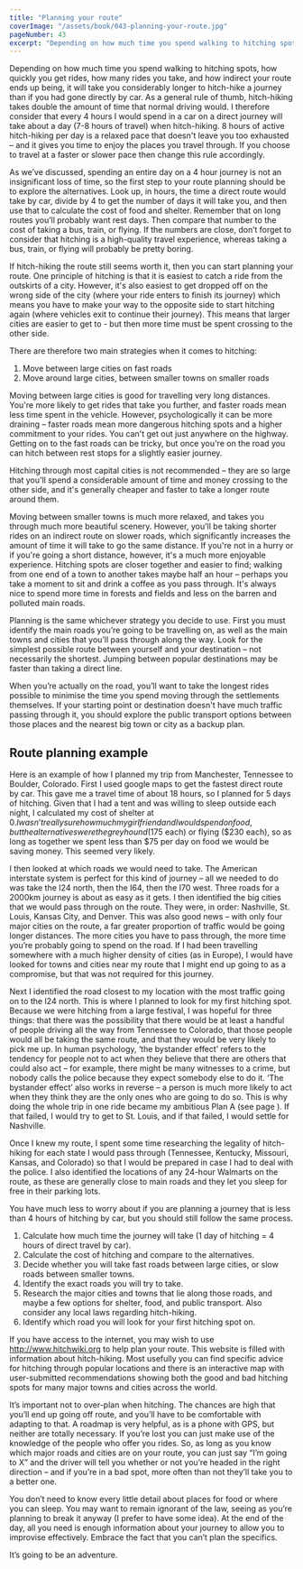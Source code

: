 ```yaml
---
title: "Planning your route"
coverImage: "/assets/book/043-planning-your-route.jpg"
pageNumber: 43
excerpt: "Depending on how much time you spend walking to hitching spots, how quickly you get rides, how many rides you take, and how indirect your route ends up being, it will take you considerably longer to hitch-hike a journey than if you had gone directly by car."
---
```


Depending on how much time you spend walking to hitching spots, how quickly you get rides, how many rides you take, and how indirect your route ends up being, it will take you considerably longer to hitch-hike a journey than if you had gone directly by car. As a general rule of thumb, hitch-hiking takes double the amount of time that normal driving would. I therefore consider that every 4 hours I would spend in a car on a direct journey will take about a day (7-8 hours of travel) when hitch-hiking. 8 hours of active hitch-hiking per day is a relaxed pace that doesn't leave you too exhausted – and it gives you time to enjoy the places you travel through. If you choose to travel at a faster or slower pace then change this rule accordingly.

As we’ve discussed, spending an entire day on a 4 hour journey is not an insignificant loss of time, so the first step to your route planning should be to explore the alternatives. Look up, in hours, the time a direct route would take by car, divide by 4 to get the number of days it will take you, and then use that to calculate the cost of food and shelter. Remember that on long routes you’ll probably want rest days. Then compare that number to the cost of taking a bus, train, or flying. If the numbers are close, don’t forget to consider that hitching is a high-quality travel experience, whereas taking a bus, train, or flying will probably be pretty boring.

If hitch-hiking the route still seems worth it, then you can start planning your route. One principle of hitching is that it is easiest to catch a ride from the outskirts of a city. However, it's also easiest to get dropped off on the wrong side of the city (where your ride enters to finish its journey) which means you have to make your way to the opposite side to start hitching again (where vehicles exit to continue their journey). This means that larger cities are easier to get to - but then more time must be spent crossing to the other side.

There are therefore two main strategies when it comes to hitching:

1. Move between large cities on fast roads
2. Move around large cities, between smaller towns on smaller roads

Moving between large cities is good for travelling very long distances. You're more likely to get rides that take you further, and faster roads mean less time spent in the vehicle. However, psychologically it can be more draining – faster roads mean more dangerous hitching spots and a higher commitment to your rides. You can't get out just anywhere on the highway. Getting on to the fast roads can be tricky, but once you're on the road you can hitch between rest stops for a slightly easier journey.

Hitching through most capital cities is not recommended – they are so large that you'll spend a considerable amount of time and money crossing to the other side, and it's generally cheaper and faster to take a longer route around them.

Moving between smaller towns is much more relaxed, and takes you through much more beautiful scenery. However, you'll be taking shorter rides on an indirect route on slower roads, which significantly increases the amount of time it will take to go the same distance. If you're not in a hurry or if you're going a short distance, however, it's a much more enjoyable experience. Hitching spots are closer together and easier to find; walking from one end of a town to another takes maybe half an hour – perhaps you take a moment to sit and drink a coffee as you pass through. It's always nice to spend more time in forests and fields and less on the barren and polluted main roads.

Planning is the same whichever strategy you decide to use. First you must identify the main roads you’re going to be travelling on, as well as the main towns and cities that you’ll pass through along the way. Look for the simplest possible route between yourself and your destination – not necessarily the shortest. Jumping between popular destinations may be faster than taking a direct line.

When you’re actually on the road, you’ll want to take the longest rides possible to minimise the time you spend moving through the settlements themselves. If your starting point or destination doesn't have much traffic passing through it, you should explore the public transport options between those places and the nearest big town or city as a backup plan.

## Route planning example

Here is an example of how I planned my trip from Manchester, Tennessee to Boulder, Colorado. First I used google maps to get the fastest direct route by car. This gave me a travel time of about 18 hours, so I planned for 5 days of hitching. Given that I had a tent and was willing to sleep outside each night, I calculated my cost of shelter at $0. I wasn’t really sure how much my girlfriend and I would spend on food, but the alternatives were the greyhound ($175 each) or flying ($230 each), so as long as together we spent less than $75 per day on food we would be saving money. This seemed very likely.

I then looked at which roads we would need to take. The American interstate system is perfect for this kind of journey – all we needed to do was take the I24 north, then the I64, then the I70 west. Three roads for a 2000km journey is about as easy as it gets. I then identified the big cities that we would pass through on the route. They were, in order: Nashville, St. Louis, Kansas City, and Denver. This was also good news – with only four major cities on the route, a far greater proportion of traffic would be going longer distances. The more cities you have to pass through, the more time you’re probably going to spend on the road. If I had been travelling somewhere with a much higher density of cities (as in Europe), I would have looked for towns and cities near my route that I might end up going to as a compromise, but that was not required for this journey.

Next I identified the road closest to my location with the most traffic going on to the I24 north. This is where I planned to look for my first hitching spot. Because we were hitching from a large festival, I was hopeful for three things: that there was the possibility that there would be at least a handful of people driving all the way from Tennessee to Colorado, that those people would all be taking the same route, and that they would be very likely to pick me up. In human psychology, ‘the bystander effect’ refers to the tendency for people not to act when they believe that there are others that could also act – for example, there might be many witnesses to a crime, but nobody calls the police because they expect somebody else to do it. ‘The bystander effect’ also works in reverse – a person is much more likely to act when they think they are the only ones who are going to do so. This is why doing the whole trip in one ride became my ambitious Plan A (see page ). If that failed, I would try to get to St. Louis, and if that failed, I would settle for Nashville.

Once I knew my route, I spent some time researching the legality of hitch-hiking for each state I would pass through (Tennessee, Kentucky, Missouri, Kansas, and Colorado) so that I would be prepared in case I had to deal with the police. I also identified the locations of any 24-hour Walmarts on the route, as these are generally close to main roads and they let you sleep for free in their parking lots.

You have much less to worry about if you are planning a journey that is less than 4 hours of hitching by car, but you should still follow the same process.

1. Calculate how much time the journey will take (1 day of hitching = 4 hours of direct travel by car).
2. Calculate the cost of hitching and compare to the alternatives.
3. Decide whether you will take fast roads between large cities, or slow roads between smaller towns.
4. Identify the exact roads you will try to take.
5. Research the major cities and towns that lie along those roads, and maybe a few options for shelter, food, and public transport. Also consider any local laws regarding hitch-hiking.
6. Identify which road you will look for your first hitching spot on.

If you have access to the internet, you may wish to use http://www.hitchwiki.org to help plan your route. This website is filled with information about hitch-hiking. Most usefully you can find specific advice for hitching through popular locations and there is an interactive map with user-submitted recommendations showing both the good and bad hitching spots for many major towns and cities across the world.

It’s important not to over-plan when hitching. The chances are high that you’ll end up going off route, and you’ll have to be comfortable with adapting to that. A roadmap is very helpful, as is a phone with GPS, but neither are totally necessary. If you’re lost you can just make use of the knowledge of the people who offer you rides. So, as long as you know which major roads and cities are on your route, you can just say “I’m going to X” and the driver will tell you whether or not you’re headed in the right direction – and if you’re in a bad spot, more often than not they’ll take you to a better one.

You don’t need to know every little detail about places for food or where you can sleep. You may want to remain ignorant of the law, seeing as you’re planning to break it anyway (I prefer to have some idea). At the end of the day, all you need is enough information about your journey to allow you to improvise effectively. Embrace the fact that you can’t plan the specifics.

It’s going to be an adventure.
